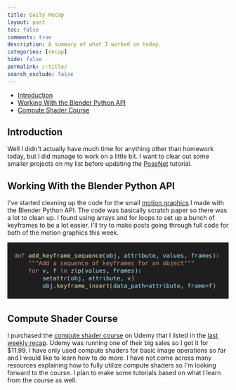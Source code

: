 ```yaml
---
title: Daily Recap
layout: post
toc: false
comments: true
description: A summary of what I worked on today.
categories: [recap]
hide: false
permalink: /:title/
search_exclude: false
---
```


* [Introduction](#introduction)
* [Working With the Blender Python API](#working-with-the-blender-python-api)
* [Compute Shader Course](#compute-shader-course)

## Introduction

Well I didn't actually have much time for anything other than homework today, but I did manage to work on a little bit. I want to clear out some smaller projects on my list before updating the [PoseNet](https://christianjmills.com/Barracuda-PoseNet-Tutorial-1/) tutorial.

## Working With the Blender Python API

I've started cleaning up the code for the small [motion graphics](https://christianjmills.com/Weekly-Recap-4/#working-with-the-blender-python-api) I made with the Blender Python API. The code was basically scratch paper so there was a lot to clean up. I found using arrays and for loops to set up a bunch of keyframes to be a lot easier. I'll try to make posts going through full code for both of the motion graphics this week.

![add_keyframe_sequence](..\images\daily_recaps\recap-1\add_keyframe_sequence.png)



## Compute Shader Course

I purchased the [compute shader course](https://www.udemy.com/course/compute-shaders/) on Udemy that I listed in the [last weekly recap](https://christianjmills.com/Weekly-Recap-6/#learn-to-write-unity-compute-shaders). Udemy was running one of their big sales so I got it for $11.99. I have only used compute shaders for basic image operations so far and I would like to learn how to do more. I have not come across many resources explaining how to fully utilize compute shaders so I'm looking forward to the course. I plan to make some tutorials based on what I learn from the course as well.


